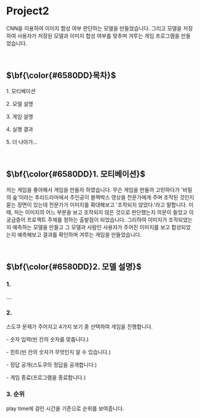 # Project2

<p>CNN을 이용하여 이미지 합성 여부 판단하는 모델을 만들었습니다. 그리고 모델을 저장하여 사용자가 저장된 모델과 이미지 합성 여부를 맞추며 겨루는 게임 프로그램을 만들었습니다.</p>
<br/>

## $\bf{\color{#6580DD}목차}$
<p>1. 모티베이션</p>
<p>2. 모델 설명</p>
<p>3. 게임 설명</p>
<p>4. 실행 결과</p>
<p>5. 더 나아가...</p>
<br/>

## $\bf{\color{#6580DD}1. 모티베이션}$
<p>저는 게임을 좋아해서 게임을 만들자 하였습니다. 무슨 게임을 만들까 고민하다가 '비밀의 숲'이라는 추리드라마에서 주인공이 블랙박스 영상을 전문가에게 주며 조작된 것인지 묻는 장면이 있는데 전문가가 이미지를 확대해보고 '조작되지 않았다.'라고 말합니다. 이때, 저는 이미지의 어느 부분을 보고 조작되지 않은 것으로 판단했는지 의문이 들었고 이 궁금증이 프로젝트 주제를 정하는 출발점이 되었습니다. 그리하여 이미지가 조작되었는지 예측하는 모델을 만들고 그 모델과 사람인 사용자가 주어진 이미지를 보고 합성되었는지 예측해보고 결과를 확인하며 겨루는 게임을 만들었습니다.</p>
<br/>

## $\bf{\color{#6580DD}2. 모델 설명}$
### 1. 
<p>....</p>

### 2. 
<p>스도쿠 문제가 주어지고 4가지 보기 중 선택하여 게임을 진행합니다.</p>
<p> - 숫자 입력(빈 칸의 숫자를 맞춥니다.)</p>
<p> - 힌트(빈 칸의 숫자가 무엇인지 알 수 있습니다.)</p>
<p> - 정답 공개(스도쿠의 정답을 공개합니다.)</p>
<p> - 게임 종료(프로그램을 종료합니다.)</p>
   
### 3. 순위
<p>play time에 걸린 시간을 기준으로 순위를 보여줍니다.</p>
<br/>
